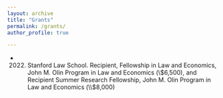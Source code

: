 ```yaml
---
layout: archive
title: "Grants"
permalink: /grants/
author_profile: true

---
```


* 2022. Stanford Law School. Recipient, Fellowship in Law and Economics, John M. Olin Program in Law and Economics (\\$6,500), and Recipient Summer Research Fellowship, John M. Olin Program in Law and Economics (\\$8,000)
